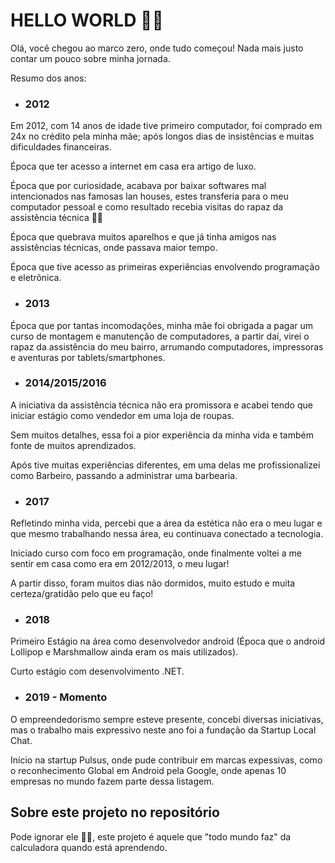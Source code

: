 # HELLO WORLD 🏃🏻

Olá, você chegou ao marco zero, onde tudo começou! 
Nada mais justo contar um pouco sobre minha jornada.

Resumo dos anos:

- ### 2012
Em 2012, com 14 anos de idade tive primeiro computador, foi comprado em 24x no crédito pela minha mãe; 
após longos dias de insistências e muitas dificuldades financeiras. 

Época que ter acesso a internet em casa era artigo de luxo. 

Época que por curiosidade, acabava por baixar softwares mal intencionados nas famosas lan houses, 
estes transferia para o meu computador pessoal e como resultado recebia visitas do rapaz da assistência técnica 🏃🏻

Época que quebrava muitos aparelhos e que já tinha amigos nas assistências técnicas, onde passava maior tempo.

Época que tive acesso as primeiras experiências envolvendo programação e eletrônica.

- ### 2013
Época que por tantas incomodações, minha mãe foi obrigada a pagar um curso de montagem e manutenção de computadores, 
a partir daí, virei o rapaz da assistência do meu bairro, arrumando computadores, impressoras e aventuras por tablets/smartphones.

- ### 2014/2015/2016
A iniciativa da assistência técnica não era promissora e acabei tendo que iniciar estágio como vendedor em uma loja de roupas.

Sem muitos detalhes, essa foi a pior experiência da minha vida e também fonte de muitos aprendizados.

Após tive muitas experiências diferentes, em uma delas me profissionalizei como Barbeiro, passando a administrar uma barbearia.

- ### 2017
Refletindo minha vida, percebi que a área da estética não era o meu lugar e que mesmo trabalhando nessa área, eu continuava conectado a tecnologia.

Iniciado curso com foco em programação, onde finalmente voltei a me sentir em casa como era em 2012/2013, o meu lugar!

A partir disso, foram muitos dias não dormidos, muito estudo e muita certeza/gratidão pelo que eu faço!

- ### 2018 
Primeiro Estágio na área como desenvolvedor android (Época que o android Lollipop e Marshmallow ainda eram os mais utilizados).

Curto estágio com desenvolvimento .NET.

- ### 2019 - Momento
O empreendedorismo sempre esteve presente,
concebi diversas iniciativas, mas o trabalho mais expressivo neste ano foi a fundação da Startup Local Chat.

Início na startup Pulsus, onde pude contribuir em marcas expessivas, como o reconhecimento Global em Android pela Google, 
onde apenas 10 empresas no mundo fazem parte dessa listagem.

## Sobre este projeto no repositório
Pode ignorar ele 💁‍♂️, este projeto é aquele que "todo mundo faz" da calculadora quando está aprendendo.
